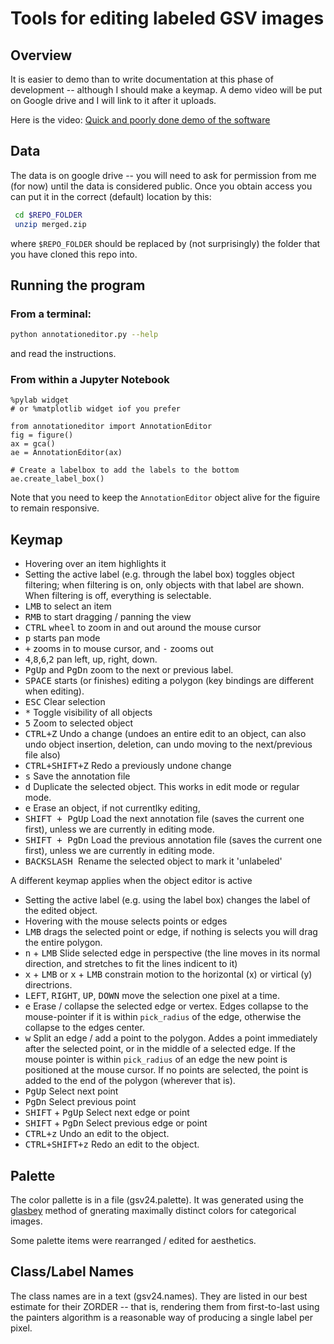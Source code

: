 # Tools for editing labeled GSV images

## Overview 

It is easier to demo than to write documentation at this phase of development -- although I should make a keymap. A demo video will be put on Google drive and I will link to it after it uploads. 

Here is the video:
[Quick and poorly done demo of the software](https://drive.google.com/a/miamioh.edu/file/d/1GSLZ6SxRTNUJhUpCXeLIq11hDzIqoqwP/view?usp=sharing)

## Data
The data is on google drive -- you will need to ask for permission from me  (for now) until the data is considered public.
Once you obtain access you can put it in the correct (default) location by this:
```bash
 cd $REPO_FOLDER
 unzip merged.zip
```
where `$REPO_FOLDER` should be replaced by (not surprisingly) the folder that you have cloned this repo into. 

## Running the program

### From a terminal:
```bash
python annotationeditor.py --help
```
and read the instructions. 

### From within a Jupyter Notebook

```python3
%pylab widget 
# or %matplotlib widget iof you prefer

from annotationeditor import AnnotationEditor
fig = figure()
ax = gca()
ae = AnnotationEditor(ax)

# Create a labelbox to add the labels to the bottom
ae.create_label_box()
```
Note that you need to keep the `AnnotationEditor` object alive for the figuire to remain responsive. 

## Keymap

- Hovering over an item highlights it
- Setting the active label (e.g. through the label box) toggles object filtering; when filtering is on, only objects with that label are shown. When filtering is off, everything is selectable. 
- <kbd>LMB</kbd> to select an item
- <kbd>RMB</kbd> to start dragging / panning the view
- <kbd>CTRL</kbd> <kbd>wheel</kbd> to zoom in and out around the mouse cursor
- <kbd>p</kbd> starts pan mode 
- <kbd>+</kbd> zooms in to mouse cursor, and <kbd>-</kbd> zooms out
- <kbd>4</kbd>,<kbd>8</kbd>,<kbd>6</kbd>,<kbd>2</kbd> pan left, up, right, down. 
- <kbd>PgUp</kbd> and <kbd>PgDn</kbd> zoom to the next or previous label. 
- <kbd>SPACE</kbd> starts (or finishes) editing a polygon (key bindings are different when editing).  
- <kbd>ESC</kbd> Clear selection
- <kbd>*</kbd> Toggle visibility of all objects 
- <kbd>5</kbd> Zoom to selected object
- <kbd>CTRL+Z</kbd> Undo a change (undoes an entire edit to an object, can also undo object insertion, deletion, can undo moving to the next/previous file also)
- <kbd>CTRL+SHIFT+Z</kbd> Redo a previously undone change
- <kbd>s</kbd> Save the annotation file
- <kbd>d</kbd> Duplicate the selected object. This works in edit mode or regular mode. 
- <kbd>e</kbd> Erase an object, if not currentlky editing, 
- <kbd>SHIFT + PgUp</kbd> Load the next annotation file (saves the current one first), unless we are currently in editing mode. 
- <kbd>SHIFT + PgDn</kbd> Load the previous annotation file (saves the current one first), unless we are currently in editing mode. 
- <kbd>BACKSLASH </kbd> Rename the selected object to mark it 'unlabeled'

A different keymap applies when the object editor is active
- Setting the active label (e.g. using the label box) changes the label of the edited object. 
- Hovering with the mouse selects points or edges
- <kbd>LMB</kbd> drags the selected point or edge, if nothing is selects you will drag the entire polygon. 
- <kbd>n</kbd> + <kbd>LMB</kbd> Slide selected edge in perspective (the line moves in its normal direction, and stretches to fit the lines indicent to it)
- <kbd>x</kbd> + <kbd>LMB</kbd> or <kbd>x</kbd> + <kbd>LMB</kbd> constrain motion to the horizontal (x) or virtical (y) directrions. 
- <kbd>LEFT</kbd>, <kbd>RIGHT</kbd>, <kbd>UP</kbd>, <kbd>DOWN</kbd> move the selection one pixel at a time. 
- <kbd>e</kbd> Erase / collapse the selected edge or vertex.  Edges collapse to the mouse-pointer if it is within `pick_radius` of the edge, otherwise the collapse to the edges center. 
- <kbd>w</kbd> Split an edge / add a point to the polygon. Addes a point immediately after the selected point, or in the middle of a selected edge. If the mouse pointer is within `pick_radius` of an edge the new point is positioned at the mouse cursor. If no points are selected, the point is added to the end of the polygon (wherever that is). 
- <kbd>PgUp</kbd> Select next point
- <kbd>PgDn</kbd> Select previous point
- <kbd>SHIFT</kbd> + <kbd>PgUp</kbd> Select next edge or point
- <kbd>SHIFT</kbd> + <kbd>PgDn</kbd> Select previous edge or point
- <kbd>CTRL+z</kbd>  Undo an edit to the object.
- <kbd>CTRL+SHIFT+z</kbd>  Redo an edit to the object.



## Palette
The color pallette is in a file (gsv24.palette). It was generated using the [glasbey](https://github.com/taketwo/glasbey) method of gnerating maximally distinct colors for categorical images. 

Some palette items were rearranged / edited for aesthetics. 

## Class/Label Names
The class names are in a text (gsv24.names).  They are listed in our best estimate for their ZORDER -- that is, rendering them from first-to-last using the painters algorithm is a reasonable way of producing a single label per pixel. 

 

